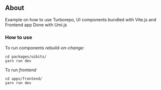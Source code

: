 ## About

Example on how to use Turborepo, UI components bundled with Vite.js and Frontend app Done with Umi.js

### How to use

To run components _rebuild-on-change_:

```shell
cd packages/uibits/
yarn run dev
```

To run _frontend_

```shell
cd apps/frontend/
yarn run dev
```